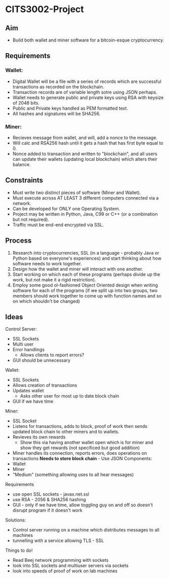 # CITS3002-Project

## Aim
- Build both wallet and miner software for a bitcoin-esque cryptocurrency.

## Requirements
### Wallet:
- Digital Wallet will be a file with a series of records which are successful transactions as recorded on the blockchain.
- Transaction records are of variable length sotre using JSON perhaps.
- Wallet needs to generate public and private keys using RSA with keysize of 2048 bits.
- Public and Private keys handled as PEM formatted text.
- All hashes and signatures will be SHA256.

### Miner:
- Recieves message from wallet, and will, add a nonce to the message.
- Will calc and RSA256 hash until it gets a hash that has first byte equal to 0.
- Nonce added to transaction and written to "blockchain", and all users can update their wallets (updating local blockchain) which alters their balance.

## Constraints
- Must write two distinct pieces of software (Miner and Wallet).
- Must execute across AT LEAST 3 different computers connected via a network.
- Can be developed for ONLY one Operating System.
- Project may be written in Python, Java, C99 or C++ (or a combination but not required).
- Traffic must be end-end encrypted via SSL.

## Process
1. Research into cryptocurrencies, SSL (in a language - probably Java or Python based on everyone's experiences) and start thinking about how software needs to work together.
2. Design how the wallet and miner will interact with one another.
3. Start working on which each of these programs (perhaps divide up the work, but not make it a rigid restriction).
4. Employ some good ol-fashioned Object Oriented design when writing software for each of the programs (if we split up into two groups, two members should work together to come up with function names and so on which shouldn't be changed)

## Ideas

Control Server:
- SSL Sockets
- Multi user
- Error handlings
    - Allows clients to report errors?
- GUI should be unnecessary

Wallet:
- SSL Sockets
- Allows creation of transactions
- Updates wallet
    - Asks other user for most up to date block chain
- GUI if we have time

Miner:
- SSL Socket
- Listens for transactions, adds to block, proof of work then sends updated block chain to other miners and to wallets.
- Revieves its own rewards
    - Show this via having another wallet open which is for miner and show they get rewards (not specificed but good addition)
- Miner handles its connection, reports errors, does operations on transactions
    **Needs to store block chain**
        - Use JSON
Components:
 - Wallet
 - Miner
 - "Medium" (something allowing uses to all hear messages)

Requirements
 - use open SSL sockets - javax.net.ssl
 - use RSA - 2056 & SHA256 hashing
 - GUI - only if we have time, allow toggling guy on and off so doesn't disrupt program if it doesn't work

Solutions:
 - Control server running on a machine which distributes messages to all machines
 - tunnelling with a service allowing TLS - SSL

Things to do!
 - Read Beej network programming with sockets
 - look into SSL sockets and multiuser servers via sockets
 - look into speeds of proof of work on lab machines

